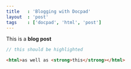```yaml
---
title 	: 'Blogging with Docpad'
layout	: 'post'
tags	: ['docpad', 'html', 'post']
---
```


This is a **blog post**

```js
// this should be highlighted
```

```html
<html>as well as <strong>this</strong></html>
```